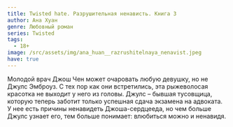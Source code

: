```yaml
---
title: Twisted hate. Разрушительная ненависть. Книга 3
author: Ана Хуан
genre: Любовный роман
series: Twisted
tags:
  - 18+
image: /src/assets/img/ana_huan__razrushitelnaya_nenavist.jpeg
have: true
---
```

Молодой врач Джош Чен может очаровать любую девушку, но не Джулс Эмброуз. С тех пор как они встретились, эта рыжеволосая красотка не выходит у него из головы. Джулс – бывшая тусовщица, которую теперь заботит только успешная сдача экзамена на адвоката. У нее есть причины ненавидеть Джоша-сердцееда, но чем больше Джулс узнает его, тем больше понимает: влюбиться можно и ненавидя.
